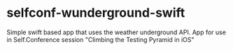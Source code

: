 # selfconf-wunderground-swift
Simple swift based app that uses the weather underground API.  App for use in Self.Conference session "Climbing the Testing Pyramid in iOS"
